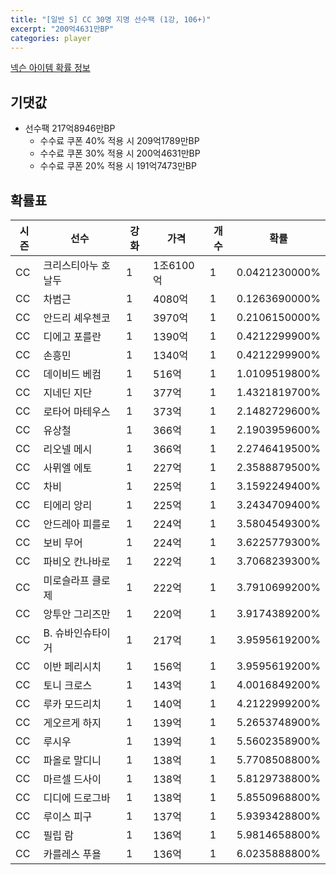 ```yaml
---
title: "[일반 S] CC 30명 지명 선수팩 (1강, 106+)"
excerpt: "200억4631만BP"
categories: player
---
```

[넥슨 아이템 확률 정보](http://iteminfo.nexon.com/probability/fo4?sn=7404)

## 기댓값
  - 선수팩 217억8946만BP
    - 수수료 쿠폰 40% 적용 시 209억1789만BP
    - 수수료 쿠폰 30% 적용 시 200억4631만BP
    - 수수료 쿠폰 20% 적용 시 191억7473만BP


## 확률표

|시즌|선수|강화|가격|개수|확률|
|---|---|---|---|---|---|
|CC|크리스티아누 호날두|1|1조6100억|1|0.0421230000%|
|CC|차범근|1|4080억|1|0.1263690000%|
|CC|안드리 셰우첸코|1|3970억|1|0.2106150000%|
|CC|디에고 포를란|1|1390억|1|0.4212299900%|
|CC|손흥민|1|1340억|1|0.4212299900%|
|CC|데이비드 베컴|1|516억|1|1.0109519800%|
|CC|지네딘 지단|1|377억|1|1.4321819700%|
|CC|로타어 마테우스|1|373억|1|2.1482729600%|
|CC|유상철|1|366억|1|2.1903959600%|
|CC|리오넬 메시|1|366억|1|2.2746419500%|
|CC|사뮈엘 에토|1|227억|1|2.3588879500%|
|CC|차비|1|225억|1|3.1592249400%|
|CC|티에리 앙리|1|225억|1|3.2434709400%|
|CC|안드레아 피를로|1|224억|1|3.5804549300%|
|CC|보비 무어|1|224억|1|3.6225779300%|
|CC|파비오 칸나바로|1|222억|1|3.7068239300%|
|CC|미로슬라프 클로제|1|222억|1|3.7910699200%|
|CC|앙투안 그리즈만|1|220억|1|3.9174389200%|
|CC|B. 슈바인슈타이거|1|217억|1|3.9595619200%|
|CC|이반 페리시치|1|156억|1|3.9595619200%|
|CC|토니 크로스|1|143억|1|4.0016849200%|
|CC|루카 모드리치|1|140억|1|4.2122999200%|
|CC|게오르게 하지|1|139억|1|5.2653748900%|
|CC|루시우|1|139억|1|5.5602358900%|
|CC|파올로 말디니|1|138억|1|5.7708508800%|
|CC|마르셀 드사이|1|138억|1|5.8129738800%|
|CC|디디에 드로그바|1|138억|1|5.8550968800%|
|CC|루이스 피구|1|137억|1|5.9393428800%|
|CC|필립 람|1|136억|1|5.9814658800%|
|CC|카를레스 푸욜|1|136억|1|6.0235888800%|
